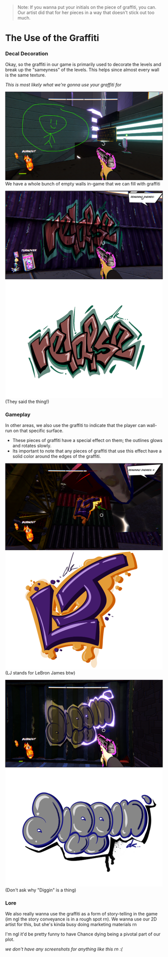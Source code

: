 
> Note: If you wanna put your initials on the piece of graffiti, you can. Our artist did that for her pieces in a way that doesn't stick out too much.

# The Use of the Graffiti

### Decal Decoration

Okay, so the graffiti in our game is primarily used to decorate the levels and break up the "sameyness" of the levels. This helps since almost every wall is the same texture.

*This is most likely what we're gonna use your graffiti for*

![](<../_META/Attachments/Pasted image 20250407203643.png>)
We have a whole bunch of empty walls in-game that we can fill with graffiti

![](<../_META/Attachments/Pasted image 20250407204134.png>)
![](<../_META/Attachments/relapse.png>)
(They said the thing!)
### Gameplay

In other areas, we also use the graffiti to indicate that the player can wall-run on that specific surface.

- These pieces of graffiti have a special effect on them; the outlines glows and rotates slowly.
- Its important to note that any pieces of graffiti that use this effect have a solid color around the edges of the graffiti.

![](<../_META/Attachments/Pasted image 20250407203025.png>)
![](<../_META/Attachments/LJ.png>)
(LJ stands for LeBron James btw)

![](<../_META/Attachments/Pasted image 20250407203301.png>)
![](<../_META/Attachments/diggin.png>)
(Don't ask why "Diggin" is a thing)

### Lore

We also really wanna use the graffiti as a form of story-telling in the game (im ngl the story conveyance is in a rough spot rn). We wanna use our 2D artist for this, but she's kinda busy doing marketing materials rn

I'm ngl it'd be pretty funny to have Chance dying being a pivotal part of our plot.

*we don't have any screenshots for anything like this rn :(*
